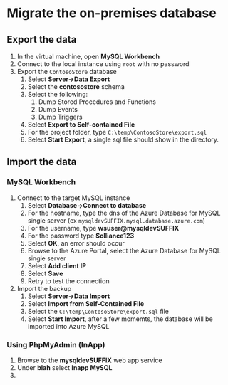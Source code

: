 # Migrate the on-premises database

## Export the data

1. In the virtual machine, open **MySQL Workbench**
2. Connect to the local instance using `root` with no password
3. Export the `ContosoStore` database
   1. Select **Server->Data Export**
   2. Select the **contosostore** schema
   3. Select the following:
      1. Dump Stored Procedures and Functions
      2. Dump Events
      3. Dump Triggers
   4. Select **Export to Self-contained File**
   5. For the project folder, type `C:\temp\ContosoStore\export.sql`
   6. Select **Start Export**, a single sql file should show in the directory.

## Import the data

### MySQL Workbench

1. Connect to the target MySQL instance
   1. Select **Database->Connect to database**
   2. For the hostname, type the dns of the Azure Database for MySQL single server (ex `mysqldevSUFFIX.mysql.database.azure.com`)
   3. For the username, type **wsuser@mysqldevSUFFIX**
   4. For the password type **Solliance123**
   5. Select **OK**, an error should occur
   6. Browse to the Azure Portal, select the Azure Database for MySQL single server
   7. Select **Add client IP**
   8. Select **Save**
   9. Retry to test the connection
2. Import the backup
   1. Select **Server->Data Import**
   2. Select **Import from Self-Contained File**
   3. Select the `C:\temp\ContosoStore\export.sql` file
   4. Select **Start Import**, after a few momemts, the database will be imported into Azure MySQL

### Using PhpMyAdmin (InApp)

1. Browse to the **mysqldevSUFFIX** web app service
2. Under **blah** select **Inapp MySQL**
3. 